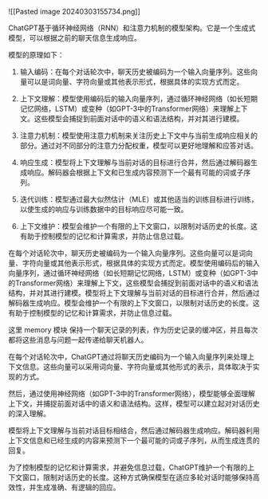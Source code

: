 



![[Pasted image 20240303155734.png]]




ChatGPT基于循环神经网络（RNN）和注意力机制的模型架构。它是一个生成式模型，可以根据之前的聊天信息生成响应。

模型的原理如下：

1. 输入编码：在每个对话轮次中，聊天历史被编码为一个输入向量序列。这些向量可以是词向量、字符向量或其他表示形式，根据具体的实现方式而定。
    
2. 上下文理解：模型使用编码后的输入向量序列，通过循环神经网络（如长短期记忆网络，LSTM）或变种（如GPT-3中的Transformer网络）来理解上下文。这些模型会捕捉到前面对话中的语义和语法结构，并对其进行建模。
    
3. 注意力机制：模型使用注意力机制来关注历史上下文中与当前生成响应相关的部分。通过对不同部分的注意力分配权重，模型可以更好地理解和应答对话。
    
4. 响应生成：模型将上下文理解与当前对话的目标进行合并，然后通过解码器生成响应。解码器会根据上下文和已生成内容预测下一个最有可能的词或子序列。
    
5. 迭代训练：模型通过最大似然估计（MLE）或其他适当的训练目标进行训练，以使生成的响应与训练数据中的目标响应尽可能一致。
    
6. 上下文维护：模型会维护一个有限的上下文窗口，以限制对话历史的长度。这有助于控制模型的记忆和计算需求，并防止信息过载。



在每个对话轮次中，聊天历史被编码为一个输入向量序列。这些向量可以是词向量、字符向量或其他表示形式，根据具体的实现方式而定。模型使用编码后的输入向量序列，通过循环神经网络（如长短期记忆网络，LSTM）或变种（如GPT-3中的Transformer网络）来理解上下文，这些模型会捕捉到前面对话中的语义和语法结构，并对其进行建模。模型将上下文理解与当前对话的目标进行合并，然后通过解码器生成响应。模型会维护一个有限的上下文窗口，以限制对话历史的长度。这有助于控制模型的记忆和计算需求，并防止信息过载。

这里 memory 模块 保持一个聊天记录的列表，作为历史记录的缓冲区，并且每次都将这些消息与问题一起传递给聊天机器人。

在每个对话轮次中，ChatGPT通过将聊天历史编码为一个输入向量序列来处理上下文信息。这些向量可以采用词向量、字符向量或其他形式的表示，具体取决于实现的方式。

然后，通过使用神经网络（如GPT-3中的Transformer网络），模型能够全面理解上下文，并捕捉前面对话中的语义和语法结构。这样，模型可以建立起对对话历史的深入理解。

模型将上下文理解与当前对话目标相结合，然后通过解码器生成响应。解码器利用上下文信息和已经生成的内容来预测下一个最可能的词或子序列，从而生成连贯的回复。

为了控制模型的记忆和计算需求，并避免信息过载，ChatGPT维护一个有限的上下文窗口，限制对话历史的长度。这种方式确保模型在适应多轮对话时能够保持高效性，并生成准确、有逻辑的回应。